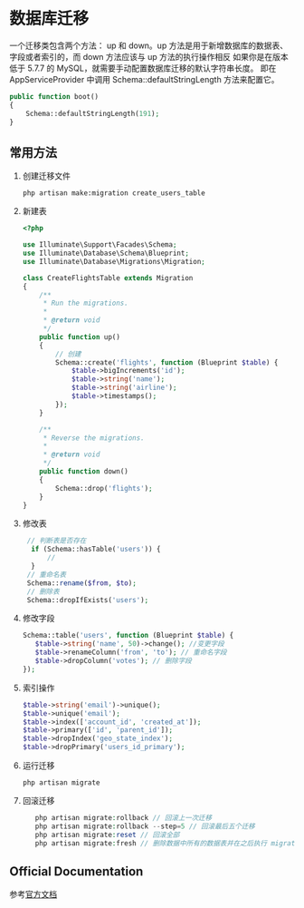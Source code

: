 # 数据库迁移
一个迁移类包含两个方法： up 和 down。up 方法是用于新增数据库的数据表、字段或者索引的，而 down 方法应该与 up 方法的执行操作相反
如果你是在版本低于 5.7.7 的 MySQL，就需要手动配置数据库迁移的默认字符串长度。
即在 AppServiceProvider 中调用 Schema::defaultStringLength 方法来配置它。
```php
public function boot()
{
    Schema::defaultStringLength(191);
}
```
## 常用方法
1. 创建迁移文件

    `php artisan make:migration create_users_table`

2. 新建表
    ```php
    <?php
    
    use Illuminate\Support\Facades\Schema;
    use Illuminate\Database\Schema\Blueprint;
    use Illuminate\Database\Migrations\Migration;
    
    class CreateFlightsTable extends Migration
    {
        /**
         * Run the migrations.
         *
         * @return void
         */
        public function up()
        {
            // 创建
            Schema::create('flights', function (Blueprint $table) {
                $table->bigIncrements('id');
                $table->string('name');
                $table->string('airline');
                $table->timestamps();
            });
        }
    
        /**
         * Reverse the migrations.
         *
         * @return void
         */
        public function down()
        {
            Schema::drop('flights');
        }
    }
    ```
3. 修改表
    ```php
     // 判断表是否存在
      if (Schema::hasTable('users')) {
          //
      }
     // 重命名表
     Schema::rename($from, $to);
     // 删除表
     Schema::dropIfExists('users');
    ```
3. 修改字段
    ```php
    Schema::table('users', function (Blueprint $table) {
       $table->string('name', 50)->change(); //变更字段
       $table->renameColumn('from', 'to'); // 重命名字段
       $table->dropColumn('votes'); // 删除字段
    });
    ```
5. 索引操作
    ```php
    $table->string('email')->unique();
    $table->unique('email');
    $table->index(['account_id', 'created_at']);
    $table->primary(['id', 'parent_id']);	
    $table->dropIndex('geo_state_index');	
    $table->dropPrimary('users_id_primary');	
    ```
6. 运行迁移

    `php artisan migrate`
7. 回滚迁移
    
    ```php
       php artisan migrate:rollback // 回滚上一次迁移
       php artisan migrate:rollback --step=5 // 回滚最后五个迁移
       php artisan migrate:reset // 回滚全部
       php artisan migrate:fresh // 删除数据中所有的数据表并在之后执行 migrate 命令
    ```
## Official Documentation

参考[官方文档](https://learnku.com/docs/laravel/6.x/migrations/5173)